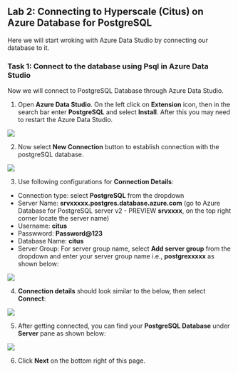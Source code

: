 ## Lab 2: Connecting to Hyperscale (Citus) on Azure Database for PostgreSQL

Here we will start wroking with Azure Data Studio by connecting our database to it.

### Task 1: Connect to the database using Psql in Azure Data Studio

Now we will connect to PostgreSQL Database through Azure Data Studio.

1. Open **Azure Data Studio**. On the left click on **Extension** icon, then in the search bar enter **PostgreSQL** and select **Install**. After this you may need to restart the Azure Data Studio.

![](images/postext.png)


2. Now select **New Connection** button to establish connection with the postgreSQL database.


![](images/azdatastudio.png)


3.  Use following configurations for **Connection Details**:
* Connection type: select **PostgreSQL** from the dropdown
* Server Name: **srvxxxxx.postgres.database.azure.com** (go to Azure Database for PostgreSQL server v2 - PREVIEW **srvxxxx**, on the       top right corner locate the server name)
* Username: **citus**
* Passwword: **Password@123**
* Database Name: **citus**
* Server Group: For server group name, select **Add server group** from the dropdown and enter your server group name i.e., **postgrexxxxx** as shown below:


![](images/newconnection2.png)


4. **Connection details** should look similar to the below, then select **Connect**:


![](images/newconnection1.png)


5. After getting connected, you can find your **PostgreSQL Database** under **Server** pane as shown below:



![](images/newconnection3.png	)

6. Click **Next** on the bottom right of this page.
